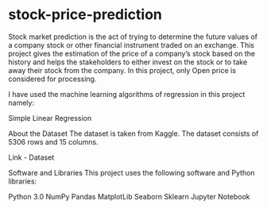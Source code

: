 # stock-price-prediction
Stock market prediction is the act of trying to determine the future values of a company stock or other financial instrument traded on an exchange. This project gives the estimation of the price of a company’s stock based on the history and helps the stakeholders to either invest on the stock or to take away their stock from the company. In this project, only Open price is considered for processing.

I have used the machine learning algorithms of regression in this project namely:

Simple Linear Regression

About the Dataset
The dataset is taken from Kaggle. The dataset consists of 5306 rows and 15 columns.

Link - Dataset

Software and Libraries
This project uses the following software and Python libraries:

Python 3.0
NumPy
Pandas
MatplotLib
Seaborn
Sklearn
Jupyter Notebook
